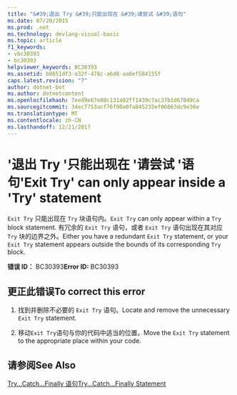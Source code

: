 ```yaml
---
title: "&#39;退出 Try &#39;只能出现在 &#39;请尝试 &#39;语句"
ms.date: 07/20/2015
ms.prod: .net
ms.technology: devlang-visual-basic
ms.topic: article
f1_keywords:
- vbc30393
- bc30393
helpviewer_keywords: BC30393
ms.assetid: b8651df3-a32f-478c-a6d8-aa0ef584155f
caps.latest.revision: "7"
author: dotnet-bot
ms.author: dotnetcontent
ms.openlocfilehash: 7eed9e67e08c131a02ff1439c7ac37b1d67049ca
ms.sourcegitcommit: 34ec7753acf76f90a0fa845235ef06663dc9e36e
ms.translationtype: MT
ms.contentlocale: zh-CN
ms.lasthandoff: 12/21/2017
---
```

# <a name="39exit-try39-can-only-appear-inside-a-39try39-statement"></a><span data-ttu-id="676ff-102">&#39;退出 Try &#39;只能出现在 &#39;请尝试 &#39;语句</span><span class="sxs-lookup"><span data-stu-id="676ff-102">&#39;Exit Try&#39; can only appear inside a &#39;Try&#39; statement</span></span>
<span data-ttu-id="676ff-103">`Exit Try` 只能出现在 `Try` 块语句内。</span><span class="sxs-lookup"><span data-stu-id="676ff-103">`Exit Try` can only appear within a `Try` block statement.</span></span> <span data-ttu-id="676ff-104">有冗余的 `Exit Try` 语句，或者 `Exit Try` 语句出现在其对应 `Try` 块的边界之外。</span><span class="sxs-lookup"><span data-stu-id="676ff-104">Either you have a redundant `Exit Try` statement, or your `Exit Try` statement appears outside the bounds of its corresponding `Try` block.</span></span>  
  
 <span data-ttu-id="676ff-105">**错误 ID：** BC30393</span><span class="sxs-lookup"><span data-stu-id="676ff-105">**Error ID:** BC30393</span></span>  
  
## <a name="to-correct-this-error"></a><span data-ttu-id="676ff-106">更正此错误</span><span class="sxs-lookup"><span data-stu-id="676ff-106">To correct this error</span></span>  
  
1.  <span data-ttu-id="676ff-107">找到并删除不必要的 `Exit Try` 语句。</span><span class="sxs-lookup"><span data-stu-id="676ff-107">Locate and remove the unnecessary `Exit Try` statement.</span></span>  
  
2.  <span data-ttu-id="676ff-108">移动`Exit Try`语句与你的代码中适当的位置。</span><span class="sxs-lookup"><span data-stu-id="676ff-108">Move the `Exit Try` statement to the appropriate place within your code.</span></span>  
  
## <a name="see-also"></a><span data-ttu-id="676ff-109">请参阅</span><span class="sxs-lookup"><span data-stu-id="676ff-109">See Also</span></span>  
 [<span data-ttu-id="676ff-110">Try...Catch...Finally 语句</span><span class="sxs-lookup"><span data-stu-id="676ff-110">Try...Catch...Finally Statement</span></span>](../../visual-basic/language-reference/statements/try-catch-finally-statement.md)  
 

